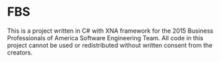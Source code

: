 # FBS
This is a project written in C# with XNA framework for the 2015 Business Professionals of America Software Engineering Team. All code in this project cannot be used or redistributed without written consent from the creators.
